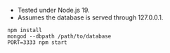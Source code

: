 - Tested under Node.js 19.
- Assumes the database is served through 127.0.0.1.

```
npm install
mongod --dbpath /path/to/database
PORT=3333 npm start
```

